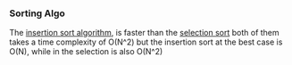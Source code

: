 ### Sorting Algo

The [insertion sort algorithm](https://github.com/abdullahazmy/Algorithms/blob/main/sorting-algo/insertion_sort.cpp), is faster than the [selection sort](https://github.com/abdullahazmy/Algorithms/blob/main/sorting-algo/selcection_sort.cpp)
  both of them takes a time complexity of O(N^2) but the insertion sort at the best case is O(N), while in the selection is also O(N^2)

